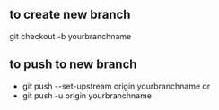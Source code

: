 ## to create new branch
git checkout -b yourbranchname
## to push to new branch 
- git push --set-upstream origin yourbranchname
or
- git push -u origin yourbranchname